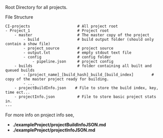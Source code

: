 Root Directory for all projects.

File Structure
```
CI-projects                     # All project root
- Project_1                     # Project root
    - master                    # The master copy of the project
        - build                 # build output folder (should only contain a show file)
        - project_source        # project source
        - output.txt            # empty stdout text file
        - config                # config folder 
            - pipeline.json     # project config
    - builds                    # folder containing all built and queued builds
        - [project_name]_[build_hash]_build_[build_index]        # copy of the master project ready for building.
        - ...
    - projectBuildInfo.json    # File to store the build index, key, time ect...
    - projectInfo.json          # File to store basic project stats in.
---    
```
For more info on project info see,
- **./exampleProject/projectBuildInfoJSON.md**
- **./exampleProject/projectInfoJSON.md**
